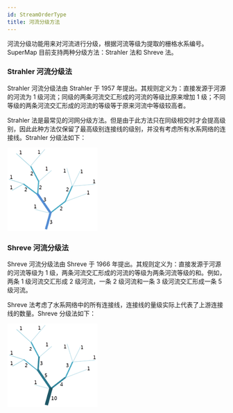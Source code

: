 ```yaml
---
id: StreamOrderType
title: 河流分级方法
---
```

河流分级功能用来对河流进行分级，根据河流等级为提取的栅格水系编号。SuperMap 目前支持两种分级方法：Strahler 法和 Shreve 法。

### **Strahler 河流分级法**

Strahler 河流分级法由 Strahler 于 1957 年提出。其规则定义为：直接发源于河源的河流为 1 级河流；同级的两条河流交汇形成的河流的等级比原来增加 1 级；不同等级的两条河流交汇形成的河流的等级等于原来河流中等级较高者。

Strahler 法是最常见的河网分级方法。但是由于此方法只在同级相交时才会提高级别，因此此种方法仅保留了最高级别连接线的级别，并没有考虑所有水系网络的连接线。Strahler 分级法如下：

![](img/Strahler.png)  
  
### **Shreve 河流分级法**

Shreve 河流分级法由 Shreve 于 1966 年提出。其规则定义为：直接发源于河源的河流等级为 1 级，两条河流交汇形成的河流的等级为两条河流等级的和。例如，两条 1 级河流交汇形成 2 级河流，一条 2 级河流和一条 3 级河流交汇形成一条 5 级河流。

Shreve 法考虑了水系网络中的所有连接线，连接线的量级实际上代表了上游连接线的数量。Shreve 分级法如下：  

![](img/Shreve.png)  
